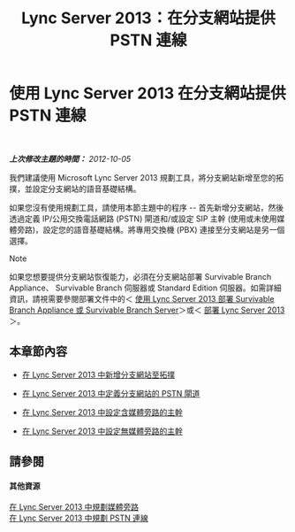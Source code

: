 ﻿---
title: Lync Server 2013：在分支網站提供 PSTN 連線
TOCTitle: 在分支網站提供 PSTN 連線
ms:assetid: d78d76fb-2dd1-42cb-b25a-bfaff9650a70
ms:mtpsurl: https://technet.microsoft.com/zh-tw/library/Gg398945(v=OCS.15)
ms:contentKeyID: 49292461
ms.date: 08/24/2015
mtps_version: v=OCS.15
ms.translationtype: HT
---

# 使用 Lync Server 2013 在分支網站提供 PSTN 連線

 

_**上次修改主題的時間：** 2012-10-05_

我們建議使用 Microsoft Lync Server 2013 規劃工具，將分支網站新增至您的拓撲，並設定分支網站的語音基礎結構。

如果您沒有使用規劃工具，請使用本節主題中的程序 -- 首先新增分支網站，然後透過定義 IP/公用交換電話網路 (PSTN) 閘道和/或設定 SIP 主幹 (使用或未使用媒體旁路)，設定您的語音基礎結構。將專用交換機 (PBX) 連接至分支網站是另一個選擇。

> [!NOTE]  
> 如果您想要提供分支網站恢復能力，必須在分支網站部署 Survivable Branch Appliance、 Survivable Branch 伺服器或 Standard Edition 伺服器。如需詳細資訊，請視需要參閱部署文件中的＜ <a href="lync-server-2013-deploying-a-survivable-branch-appliance-or-server.md">使用 Lync Server 2013 部署 Survivable Branch Appliance 或 Survivable Branch Server</a>＞或＜ <a href="lync-server-2013-deploying-lync-server.md">部署 Lync Server 2013</a>＞。



## 本章節內容

  - [在 Lync Server 2013 中新增分支網站至拓撲](lync-server-2013-add-branch-sites-to-your-topology.md)

  - [在 Lync Server 2013 中定義分支網站的 PSTN 閘道](lync-server-2013-define-a-pstn-gateway-for-a-branch-site.md)

  - [在 Lync Server 2013 中設定含媒體旁路的主幹](lync-server-2013-configure-a-trunk-with-media-bypass.md)

  - [在 Lync Server 2013 中設定無媒體旁路的主幹](lync-server-2013-configure-a-trunk-without-media-bypass.md)

## 請參閱

#### 其他資源

[在 Lync Server 2013 中規劃媒體旁路](lync-server-2013-planning-for-media-bypass.md)  
[在 Lync Server 2013 中規劃 PSTN 連線](lync-server-2013-planning-for-pstn-connectivity.md)


